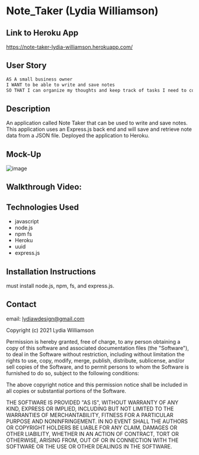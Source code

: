 # Note_Taker (Lydia Williamson)

## Link to Heroku App
https://note-taker-lydia-williamson.herokuapp.com/

## User Story

```md
AS A small business owner
I WANT to be able to write and save notes
SO THAT I can organize my thoughts and keep track of tasks I need to complete
```

## Description
An application called Note Taker that can be used to write and save notes. This application uses an Express.js back end and will save and retrieve note data from a JSON file. Deployed the application to Heroku.

## Mock-Up
![image](https://user-images.githubusercontent.com/87274229/137008788-bc5d1eba-c8db-4259-9660-8ce163b1cd50.png)




## Walkthrough Video: 



## Technologies Used

 - javascript 
 - node.js
 - npm fs
 - Heroku
 - uuid
 - express.js

## Installation Instructions
must install node.js, npm, fs, and express.js. 


## Contact

email: lydiawdesign@gmail.com

Copyright (c) 2021 Lydia Williamson

Permission is hereby granted, free of charge, to any person obtaining
a copy of this software and associated documentation files (the
"Software"), to deal in the Software without restriction, including
without limitation the rights to use, copy, modify, merge, publish,
distribute, sublicense, and/or sell copies of the Software, and to
permit persons to whom the Software is furnished to do so, subject to
the following conditions:

The above copyright notice and this permission notice shall be
included in all copies or substantial portions of the Software.

THE SOFTWARE IS PROVIDED "AS IS", WITHOUT WARRANTY OF ANY KIND,
EXPRESS OR IMPLIED, INCLUDING BUT NOT LIMITED TO THE WARRANTIES OF
MERCHANTABILITY, FITNESS FOR A PARTICULAR PURPOSE AND
NONINFRINGEMENT. IN NO EVENT SHALL THE AUTHORS OR COPYRIGHT HOLDERS BE
LIABLE FOR ANY CLAIM, DAMAGES OR OTHER LIABILITY, WHETHER IN AN ACTION
OF CONTRACT, TORT OR OTHERWISE, ARISING FROM, OUT OF OR IN CONNECTION
WITH THE SOFTWARE OR THE USE OR OTHER DEALINGS IN THE SOFTWARE.

